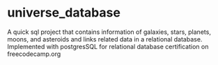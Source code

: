 # universe_database
A quick sql project that contains information of galaxies, stars, planets, moons, and asteroids and links related data in a relational database. Implemented with postgresSQL for relational database certification on freecodecamp.org
